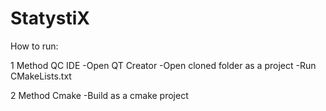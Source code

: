 # StatystiX

How to run:

1 Method QC IDE
-Open QT Creator
-Open cloned folder as a project
-Run CMakeLists.txt

2 Method Cmake
-Build as a cmake project
